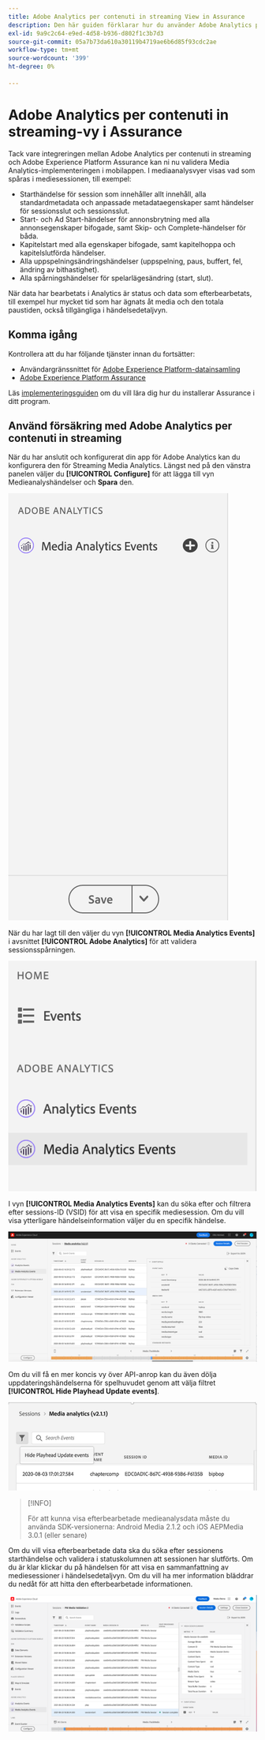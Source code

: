 ```yaml
---
title: Adobe Analytics per contenuti in streaming View in Assurance
description: Den här guiden förklarar hur du använder Adobe Analytics per contenuti in streaming med Adobe Experience Platform Assurance.
exl-id: 9a9c2c64-e9ed-4d58-b936-d802f1c3b7d3
source-git-commit: 05a7b73da610a30119b4719ae6b6d85f93cdc2ae
workflow-type: tm+mt
source-wordcount: '399'
ht-degree: 0%

---
```


# Adobe Analytics per contenuti in streaming-vy i Assurance

Tack vare integreringen mellan Adobe Analytics per contenuti in streaming och Adobe Experience Platform Assurance kan ni nu validera Media Analytics-implementeringen i mobilappen. I mediaanalysvyer visas vad som spåras i mediesessionen, till exempel:

- Starthändelse för session som innehåller allt innehåll, alla standardmetadata och anpassade metadataegenskaper samt händelser för sessionsslut och sessionsslut.
- Start- och Ad Start-händelser för annonsbrytning med alla annonsegenskaper bifogade, samt Skip- och Complete-händelser för båda.
- Kapitelstart med alla egenskaper bifogade, samt kapitelhoppa och kapitelslutförda händelser.
- Alla uppspelningsändringshändelser (uppspelning, paus, buffert, fel, ändring av bithastighet).
- Alla spårningshändelser för spelarlägesändring (start, slut).

När data har bearbetats i Analytics är status och data som efterbearbetats, till exempel hur mycket tid som har ägnats åt media och den totala paustiden, också tillgängliga i händelsedetaljvyn.

## Komma igång

Kontrollera att du har följande tjänster innan du fortsätter:

- Användargränssnittet för [Adobe Experience Platform-datainsamling](https://experience.adobe.com/#/data-collection/)
- [Adobe Experience Platform Assurance](https://experience.adobe.com/assurance)

Läs [implementeringsguiden](../tutorials/implement-assurance.md) om du vill lära dig hur du installerar Assurance i ditt program.

## Använd försäkring med Adobe Analytics per contenuti in streaming

När du har anslutit och konfigurerat din app för Adobe Analytics kan du konfigurera den för Streaming Media Analytics. Längst ned på den vänstra panelen väljer du **[!UICONTROL Configure]** för att lägga till vyn Medieanalyshändelser och **Spara** den.

![Konfigurera](./images/adobe-analytics-streaming-media/configure.png)

När du har lagt till den väljer du vyn **[!UICONTROL Media Analytics Events]** i avsnittet **[!UICONTROL Adobe Analytics]** för att validera sessionsspårningen.

![Välj](./images/adobe-analytics-streaming-media/select.png)

I vyn **[!UICONTROL Media Analytics Events]** kan du söka efter och filtrera efter sessions-ID (VSID) för att visa en specifik mediesession. Om du vill visa ytterligare händelseinformation väljer du en specifik händelse.

![Mediehändelser](./images/adobe-analytics-streaming-media/media-events.png)

Om du vill få en mer koncis vy över API-anrop kan du även dölja uppdateringshändelserna för spelhuvudet genom att välja filtret **[!UICONTROL Hide Playhead Update events]**.

![Dölj spelhuvud](./images/adobe-analytics-streaming-media/hide-playhead.png)

>[!INFO]
>
>För att kunna visa efterbearbetade medieanalysdata måste du använda SDK-versionerna: Android Media 2.1.2 och iOS AEPMedia 3.0.1 (eller senare)

Om du vill visa efterbearbetade data ska du söka efter sessionens starthändelse och validera i statuskolumnen att sessionen har slutförts. Om du är klar klickar du på händelsen för att visa en sammanfattning av mediesessioner i händelsedetaljvyn. Om du vill ha mer information bläddrar du nedåt för att hitta den efterbearbetade informationen.

![Post-bearbetad vy](./images/adobe-analytics-streaming-media/post-processed-view.png)
